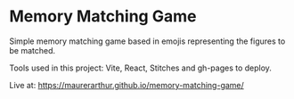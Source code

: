 # Memory Matching Game

Simple memory matching game based in emojis representing the figures to be matched.

Tools used in this project: Vite, React, Stitches and gh-pages to deploy.

Live at: https://maurerarthur.github.io/memory-matching-game/